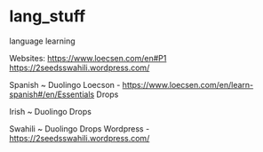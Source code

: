 # lang_stuff
language learning

Websites: 
https://www.loecsen.com/en#P1
https://2seedsswahili.wordpress.com/

Spanish ~
Duolingo
Loecson - https://www.loecsen.com/en/learn-spanish#/en/Essentials
Drops

Irish ~
Duolingo
Drops

Swahili ~
Duolingo
Drops
Wordpress - https://2seedsswahili.wordpress.com/
